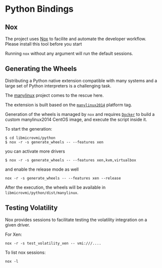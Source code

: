 # Python Bindings

## Nox

The project uses [Nox](https://nox.thea.codes/en/stable/) to facilite and automate the developer workflow.
Please install this tool before you start

Running `nox` without any argument will run the default sessions.

## Generating the Wheels

Distributing a Python native extension compatible with many systems and a large set of Python interpreters is a challenging task.

The [manylinux](https://github.com/pypa/manylinux) project comes to the rescue here.

The extension is built based on the [`manylinux2014`](https://www.python.org/dev/peps/pep-0599/) platform tag.

Generation of the wheels is managed by `nox` and requires [`Docker`](https://www.docker.com/) to build a custom manylinux2014 CentOS image, and
execute the script inside it.

To start the generation:

~~~
$ cd libmicrovmi/python
$ nox -r -s generate_wheels -- --features xen
~~~

you can activate more drivers

~~~
$ nox -r -s generate_wheels -- --features xen,kvm,virtualbox
~~~

and enable the release mode as well

~~~
nox -r -s generate_wheels -- --features xen --release
~~~

After the execution, the wheels will be available in `libmicrovmi/python/dist/manylinux`.

## Testing Volatility

Nox provides sessions to facilitate testing the volatility integration on a given driver.

For Xen:
~~~
nox -r -s test_volatility_xen -- vmi:///....
~~~

To list nox sessions:
~~~
nox -l
~~~
